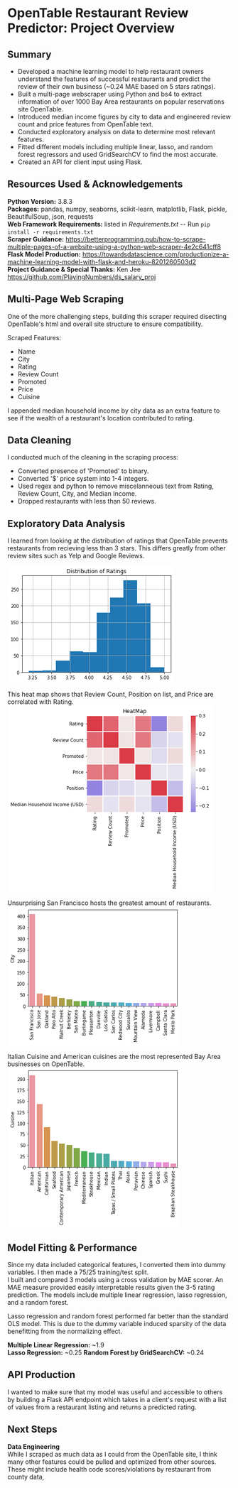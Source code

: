 # OpenTable Restaurant Review Predictor: Project Overview

## Summary
* Developed a machine learning model to help restaurant owners understand the features of successful restaurants and predict the review of their own business (~0.24 MAE based on 5 stars ratings).
* Built a multi-page webscraper using Python and bs4 to extract information of over 1000 Bay Area restaurants on popular reservations site OpenTable.
* Introduced median income figures by city to data and engineered review count and price features from OpenTable text.
* Conducted exploratory analysis on data to determine most relevant features.
* Fitted different models including multiple linear, lasso, and random forest regressors and used GridSearchCV to find the most accurate.
* Created an API for client input using Flask.

## Resources Used & Acknowledgements
**Python Version:** 3.8.3  
**Packages:** pandas, numpy, seaborns, scikit-learn, matplotlib, Flask, pickle, BeautifulSoup, json, requests   
**Web Framework Requirements:** listed in *Requirements.txt* -- Run `pip install -r requirements.txt`  
**Scraper Guidance:** https://betterprogramming.pub/how-to-scrape-multiple-pages-of-a-website-using-a-python-web-scraper-4e2c641cff8  
**Flask Model Production:** https://towardsdatascience.com/productionize-a-machine-learning-model-with-flask-and-heroku-8201260503d2  
**Project Guidance & Special Thanks:** Ken Jee https://github.com/PlayingNumbers/ds_salary_proj

## Multi-Page Web Scraping
One of the more challenging steps, building this scraper required disecting OpenTable's html and overall site structure to ensure compatibility.

Scraped Features:
* Name
* City
* Rating
* Review Count
* Promoted
* Price
* Cuisine

I appended median household income by city data as an extra feature to see if the wealth of a restaurant's location contributed to rating.

## Data Cleaning
I conducted much of the cleaning in the scraping process:  
* Converted presence of 'Promoted' to binary.  
* Converted '$' price system into 1-4 integers.
* Used regex and python to remove miscelanneous text from Rating, Review Count, City, and Median Income.
* Dropped restaurants with less than 50 reviews.

## Exploratory Data Analysis
I learned from looking at the distribution of ratings that OpenTable prevents restaurants from recieving less than 3 stars. This differs greatly from other review sites such as Yelp and Google Reviews.

![alt text](https://github.com/jcannice/ds_personal_proj/blob/main/Ratings%20Distribution.png)

This heat map shows that Review Count, Position on list, and Price are correlated with Rating.
![alt text](https://github.com/jcannice/ds_personal_proj/blob/main/Heatmap.png)

Unsurprising San Francisco hosts the greatest amount of restaurants.  
![alt text](https://github.com/jcannice/ds_personal_proj/blob/main/City%20Count.png)

Italian Cuisine and American cuisines are the most represented Bay Area businesses on OpenTable.  
![alt text](https://github.com/jcannice/ds_personal_proj/blob/main/Cuisine%20Count.png)

## Model Fitting & Performance
Since my data included categorical features, I converted them into dummy variables. I then made a 75/25 training/test split.  
I built and compared 3 models using a cross validation by MAE scorer. An MAE measure provided easily interpretable results given the 3-5 rating prediction. 
The models include multiple linear regression, lasso regression, and a random forest.

Lasso regression and random forest performed far better than the standard OLS model. This is due to the dummy variable induced sparsity of the data benefitting from the normalizing effect.

**Multiple Linear Regression:** ~1.9  
**Lasso Regression:** ~0.25
**Random Forest by GridSearchCV:** ~0.24

## API Production
I wanted to make sure that my model was useful and accessible to others by building a Flask API endpoint which takes in a client's request with a list of values from a restaurant listing and returns a predicted rating.

## Next Steps
**Data Engineering**  
While I scraped as much data as I could from the OpenTable site, I think many other features could be pulled and optimized from other sources. These might include health code scores/violations by restaurant from county data, 

